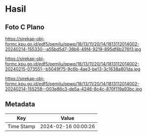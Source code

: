 # Hasil

## Foto C Plano

https://sirekap-obj-formc.kpu.go.id/edf5/pemilu/ppwp/18/13/11/20/14/1813112014002-20240214-155330--a55bd5d7-38b6-49f4-9219-895df8b276f3.jpg

https://sirekap-obj-formc.kpu.go.id/edf5/pemilu/ppwp/18/13/11/20/14/1813112014002-20240215-073551--b5049f75-9c6b-4ae3-be13-3c1638a801da.jpg

https://sirekap-obj-formc.kpu.go.id/edf5/pemilu/ppwp/18/13/11/20/14/1813112014002-20240214-155258--003e86c3-de5a-4246-8c4c-870f119a93bc.jpg


## Metadata

| Key        | Value               |
| ---------- | ------------------- |
| Time Stamp | 2024-02-16 00:00:26 |



